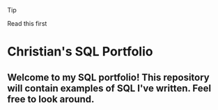 >[!TIP]
>Read this first

# Christian's SQL Portfolio
## Welcome to my SQL portfolio!  This repository will contain examples of SQL I've written.  Feel free to look around.
